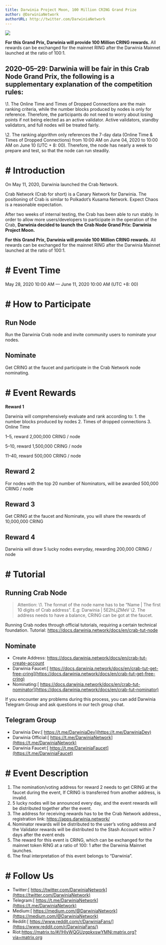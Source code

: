 ```yaml
---
title: Darwinia Project Moon, 100 Million CRING Grand Prize
author: @DarwiniaNetwork
authorURL: http://twitter.com/DarwiniaNetwork
---
```


![](assets/2020-06-01-darwinia-project-moon.png)

**For this Grand Prix, Darwinia will provide 100 Million CRING rewards.** All rewards can be exchanged for the mainnet RING after the Darwinia Mainnet launched at the ratio of 100:1.

<!--truncate-->

## 2020–05–29: Darwinia will be fair in this Crab Node Grand Prix, the following is a supplementary explanation of the competition rules:

\1. The Online Time and Times of Dropped Connections are the main ranking criteria, while the number blocks produced by nodes is only for reference. Therefore, the participants do not need to worry about losing points if not being elected as an active validator. Active validators, standby validators, and full nodes will be treated fairly.

\2. The ranking algorithm only references the 7-day data (Online Time & Times of Dropped Connections) from 10:00 AM on June 04, 2020 to 10:00 AM on June 10 (UTC + 8: 00). Therefore, the node has nearly a week to prepare and test, so that the node can run steadily.

# # Introduction

On May 11, 2020, Darwinia launched the Crab Network.

Crab Network (Crab for short) is a Canary Network for Darwinia. The positioning of Crab is similar to Polkadot’s Kusama Network. Expect Chaos is a reasonable expectation.

After two weeks of internal testing, the Crab has been able to run stably. In order to allow more users/developers to participate in the operation of the Crab, **Darwinia decided to launch the Crab Node Grand Prix: Darwinia Project Moon.**

**For this Grand Prix, Darwinia will provide 100 Million CRING rewards.** All rewards can be exchanged for the mainnet RING after the Darwinia Mainnet launched at the ratio of 100:1.

# # Event Time

May 28, 2020 10:00 AM — June 11, 2020 10:00 AM (UTC +8: 00)

# # How to Participate

## Run Node

Run the Darwinia Crab node and invite community users to nominate your nodes.

## Nominate

Get CRING at the faucet and participate in the Crab Network node nominating.

# # Event Rewards

**Reward 1**

Darwinia will comprehensively evaluate and rank according to: 1. the number blocks produced by nodes 2. Times of dropped connections 3. Online Time

1–5, reward 2,000,000 CRING / node

5–10, reward 1,500,000 CRING / node

11–40, reward 500,000 CRING / node

## **Reward 2**

For nodes with the top 20 number of Nominators, will be awarded 500,000 CRING / node

## **Reward 3**

Get CRING at the faucet and Nominate, you will share the rewards of 10,000,000 CRING

## **Reward 4**

Darwinia will draw 5 lucky nodes everyday, rewarding 200,000 CRING / node

# # Tutorial

## Running Crab Node

> Attention:
> \1. The format of the node name has to be “Name | The first 10 digits of Crab address”. E.g: Darwinia | 5E2hLjZMeV
> \2. The address needs to have a balance, CRING can be got at the faucet.

Running Crab nodes through official tutorials, requiring a certain technical foundation. Tutorial: https://docs.darwinia.network/docs/en/crab-tut-node

## **Nominate**

- Create Address: https://docs.darwinia.network/docs/en/crab-tut-create-account
- Darwinia Faucet:[ https://docs.darwinia.network/docs/en/crab-tut-get-free-cring](https://docs.darwinia.network/docs/en/crab-tut-get-free-cring)
- Nominating:[ https://docs.darwinia.network/docs/en/crab-tut-nominator](https://docs.darwinia.network/docs/en/crab-tut-nominator)

If you encounter any problems during this process, you can add Darwinia Telegram Group and ask questions in our tech group chat.

## **Telegram Group**

- Darwinia Dev:[ https://t.me/DarwiniaDev](https://t.me/DarwiniaDev)
- Darwinia Official:[ https://t.me/DarwiniaNetwork](https://t.me/DarwiniaNetwork)
- Darwinia Faucet:[ https://t.me/DarwiniaFaucet](https://t.me/DarwiniaFaucet)

# # Event Description

1. The nomination/voting address for reward 2 needs to get CRING at the faucet during the event, If CRING is transferred from another address, is invalid.
2. 5 lucky nodes will be announced every day, and the event rewards will be distributed together after the event.
3. The address for receiving rewards has to be the Crab Network address., registration link: https://apps.darwinia.network/
4. Nominator rewards will be distributed to the user’s voting address and the Validator rewards will be distributed to the Stash Account within 7 days after the event ends
5. The reward for this event is CRING, which can be exchanged for the mainnet token RING at a ratio of 100: 1 after the Darwinia Mainnet launches.
6. The final interpretation of this event belongs to “Darwinia”.

# # Follow Us

- Twitter:[ https://twitter.com/DarwiniaNetwork](https://twitter.com/DarwiniaNetwork)
- Telegram:[ https://t.me/DarwiniaNetwork](https://t.me/DarwiniaNetwork)
- Medium:[ https://medium.com/@DarwiniaNetwork](https://medium.com/@DarwiniaNetwork)
- Reddit:[ https://www.reddit.com/r/DarwiniaFans/](https://www.reddit.com/r/DarwiniaFans/)
- Riot:https://matrix.to/#/!HIyWQGUzgpkxswYMNi:matrix.org?via=matrix.org
